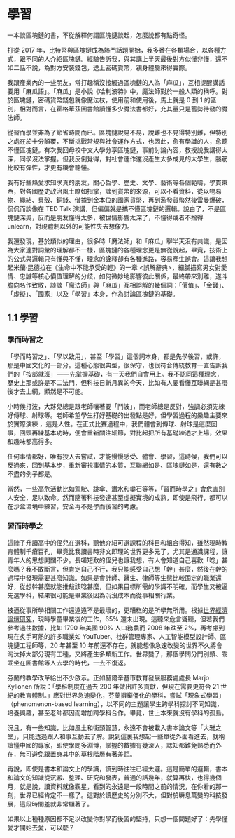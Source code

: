 # 學習

一本談區塊鏈的書，不從解釋何謂區塊鏈談起，怎麼說都有點奇怪。

‌打從 2017 年，比特幣與區塊鏈成為熱門話題開始，我多番在各類場合，以各種方式，跟不同的人介紹區塊鏈。經驗告訴我，與其講上半天最後對方似懂非懂，還不如二話不說，為對方安裝錢包，送上密碼貨幣，親身體驗來得實際。

‌我跟產業內的一些朋友，常打趣稱沒接觸過區塊鏈的人為「麻瓜」，互相提醒講話要用「麻瓜語」。「麻瓜」是小說《哈利波特》中，魔法師對於一般人類的稱呼。對於區塊鏈，密碼貨幣錢包就像魔法杖，使用前和使用後，馬上就是 0 到 1 的區別，相對而言，在霍格華茲圖書館讀懂多少魔法書都好，充其量只是蓄勢待發的魔法師。

‌從習而學並非為了節省時間而已。區塊鏈說易不易，說難也不見得特別難，但特別之處在於十分顛覆，不斷挑戰常規與社會運作方式，也因此，愈有學識的人，愈聽不懂區塊鏈。有次我回母校中文大學分享區塊鏈，事前討論內容，教授說我講得太深，同學沒法掌握。但我反倒覺得，對社會運作還沒產生太多成見的大學生，腦筋比較有彈性，才更有機會聽懂。

我有好些熱愛求知求真的朋友，關心哲學、歷史、文學、藝術等各個範疇，學貫東西，對各國歷史政治風土瞭如指掌，談到貨幣的來源，可以不看資料，從以物易物、繩結、貝殼、銅錢、借據到金本位的國家貨幣，再到濫發貨幣然後雷曼爆破，侃侃而談像在 TED Talk 演講，但偏偏就是搞不懂區塊鏈的邏輯。說白了，不是區塊鏈深奧，反而是朋友懂得太多，被世情影響太深了，不懂得或者不捨得 unlearn，對現體制以外的可能性失去想像力。

‌我還發現，基於類似的理由，很多時「魔法師」和「麻瓜」聊半天沒有共識，是因為大家連對詞彙的理解都不一樣，區塊鏈的各種理念更是無從說起，畢竟，技術上的公式與邏輯只有懂與不懂，理念的詮釋卻有各種進路，容易產生誤會。這讓我想起米蘭‧昆德拉在《生命中不能承受的輕》的一章 &lt;誤解辭典&gt;，細膩描寫男女對愛情、忠誠等核心價值理解的分歧，如何微妙地影響彼此關係，最終帶來別離，遂斗膽向名作致敬，談談「魔法師」與「麻瓜」互相誤解的幾個詞：「價值」、「金錢」、「虛擬」、「國家」以及「學習」本身，作為討論區塊鏈的基礎。

## ‌1.1 學習

### 學而時習之

‌「學而時習之」、「學以致用」，甚至「學習」這個詞本身，都是先學後習，或許，那是中國文化的一部分。這種心態很典型，很保守，也很符合傳統教育一直告訴我們的「按部就班」 —— 先掌握基礎，有一天我們自會用上。我不認同這種理念，歷史上那或許是不二法門，但科技日新月異的今天，比如有人要看懂互聯網是甚麼後才去上網，顯然是不可能。

‌小時候打波，大夥兒總是跟老師嚷著要「鬥波」，而老師總是反對，強調必須先練好傳球、射球等。老師希望學生打好基礎的出發點是好，但學習過程的樂趣主要來於實際演練 ，這是人性。在正式比賽過程中，我們體會到傳球、射球是這麼回事，回頭再練基本功時，便會重新關注細節，對比起把所有基礎練透才上場，效果和趣味都高得多。

任何事情都好，唯有投入去嘗試，才能慢慢感受、體會、學習，這時候，我們可以反過來，回到基本步，重新審視事情的本質，互聯網如是、區塊鏈如是，還有數之不盡的例子都是。

‌當然，一些高危活動比如駕駛、跳傘、潛水和攀石等等，「習而時學之」會危害別人安全，足以致命。然而隨著科技發達甚至虛擬實境的成熟，即使是飛行，都可以在沙盒環境中練習，安全再不是學而後習的考慮。

### 習而時學之

‌這陣子升讀高中的侄兒在選科，聽他介紹可選課程的科目和組合得知，雖然現時教育體制千瘡百孔，畢竟比我讀書時非文即理的世界更多元了，尤其是通識課程，讓青年人的思想開闊不少。長嗟短歎的侄兒也讓我想，有人會知道自己喜歡「唸」甚麼嗎？我不敢斷言，但肯定自己不行，我只能感受自己想「幹」甚麼，然後在幹的過程中發現需要甚麼知識。如果是會計師、醫生、律師等生態比較固定的職業還好，從想幹甚麼就能推敲該唸甚麼，但如果目標所需的學識不明確，而學生又被逼先選學科，結果很可能是畢業後因為沉沒成本而從事相關行業。

‌被逼從事所學相關工作還遠遠不是最壞的，更糟糕的是所學無所用。根據[世界經濟論壇研究](http://reports.weforum.org/future-of-jobs-2016/chapter-1-the-future-of-jobs-and-skills/#hide/fn-1)，現時學童畢業後的工作，65% 還未出現。這聽來危言聳聽，但若我們參考過往數據，比如 1790 年美國 90% 人口務農而 2008 年跌至 2%，再考慮到現在炙手可熱的許多職業如 YouTuber、社群管理專家、人工智能模型設計師、區塊鏈工程師等，20 年甚至 10 年前還不存在，就能想像急速改變的世界不久將會淘汰掉大部分現有工種，又將產生多類新工作。世界變了，那個學問分門別類、乖乖坐在圖書館等人去學的時代，一去不復返。

芬蘭的教學改革給出不少啟示。正如赫爾辛基市教育發展服務處處長 Marjo Kyllonen 所說：「學科制度在過去 200 年做出許多貢獻，但現在需要更符合 21 世紀的教育體制。」應對世界急速變化，芬蘭摒棄僵化的學科，嘗試「現象式學習」（phenomenon-based learning），以不同的主題讓學生跨學科探討不同知識，培養興趣，甚至老師都因而增加跨學科合作。畢竟，世上本來就沒有學科的孤島。

‌況且，有一些知識，比如風土和街頭智慧，永遠不會被載入書本論文等「大雅之堂」，只能透過跟人和事互動去了解。說到這裏我想起一些單從外面看進去，就稱讀懂中國的專家，即使學問多淵博，掌握的數據有幾深入，認知都難免熟悉而外在，無可避免跟置身其中的草根階層有著差距。

‌再說，即使是書本和論文上的學識，讀到時往往已經太遲。這是簡單的邏輯，書本和論文的知識從沉澱、整理、研究和發表，普通的話幾年，就算再快，也得幾個月，就是說，讀資料就像觀星，看到的永遠是一段時間之前的情況，在你看的那一刻，世界已經肯定不一樣了。這對於讀歷史的分別不大，但對於瞬息萬變的科技發展，這段時間差就非常顯著了。

‌如果以上種種原因都不足以改變你對學而後習的堅持，只想一個問題好了：先學懂愛才開始去愛，可以麼？  


